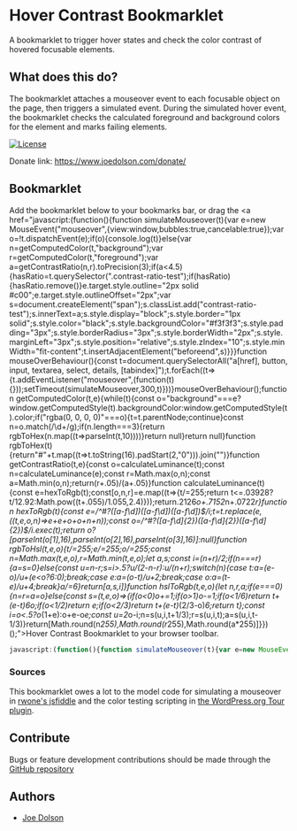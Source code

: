 # Hover Contrast Bookmarklet

A bookmarklet to trigger hover states and check the color contrast of hovered focusable elements.

## What does this do?

The bookmarklet attaches a mouseover event to each focusable object on the page, then triggers a simulated event. During the simulated hover event, the bookmarklet checks the calculated foreground and background colors for the element and marks failing elements.

[![License](https://img.shields.io/badge/license-GPL--2.0%2B-green.svg)](https://www.gnu.org/license/gpl-2.0.html)

Donate link: https://www.joedolson.com/donate/

## Bookmarklet

Add the bookmarklet below to your bookmarks bar, or drag the <a href="javascript:(function(){function simulateMouseover(t){var e=new MouseEvent("mouseover",{view:window,bubbles:true,cancelable:true});var o=!t.dispatchEvent(e);if(o){console.log(t)}else{var n=getComputedColor(t,"background");var r=getComputedColor(t,"foreground");var a=getContrastRatio(n,r).toPrecision(3);if(a<4.5){hasRatio=t.querySelector(".contrast-ratio-test");if(hasRatio){hasRatio.remove()}e.target.style.outline="2px solid #c00";e.target.style.outlineOffset="2px";var s=document.createElement("span");s.classList.add("contrast-ratio-test");s.innerText=a;s.style.display="block";s.style.border="1px solid";s.style.color="black";s.style.backgroundColor="#f3f3f3";s.style.padding="3px";s.style.borderRadius="3px";s.style.borderWidth="2px";s.style.marginLeft="3px";s.style.position="relative";s.style.zIndex="10";s.style.minWidth="fit-content";t.insertAdjacentElement("beforeend",s)}}}function mouseOverBehaviour(){const t=document.querySelectorAll("a[href], button, input, textarea, select, details, [tabindex]");t.forEach((t=>{t.addEventListener("mouseover",(function(t){}));setTimeout(simulateMouseover,300,t)}))}mouseOverBehaviour();function getComputedColor(t,e){while(t){const o="background"===e?window.getComputedStyle(t).backgroundColor:window.getComputedStyle(t).color;if("rgba(0, 0, 0, 0)"===o){t=t.parentNode;continue}const n=o.match(/\d+/g);if(n.length===3){return rgbToHex(n.map((t=>parseInt(t,10))))}return null}return null}function rgbToHex(t){return"#"+t.map((t=>t.toString(16).padStart(2,"0"))).join("")}function getContrastRatio(t,e){const o=calculateLuminance(t);const n=calculateLuminance(e);const r=Math.max(o,n);const a=Math.min(o,n);return(r+.05)/(a+.05)}function calculateLuminance(t){const e=hexToRgb(t);const[o,n,r]=e.map((t=>{t/=255;return t<=.03928?t/12.92:Math.pow((t+.055)/1.055,2.4)}));return.2126*o+.7152*n+.0722*r}function hexToRgb(t){const e=/^#?([a-f\d])([a-f\d])([a-f\d])$/i;t=t.replace(e,((t,e,o,n)=>e+e+o+o+n+n));const o=/^#?([a-f\d]{2})([a-f\d]{2})([a-f\d]{2})$/i.exec(t);return o?[parseInt(o[1],16),parseInt(o[2],16),parseInt(o[3],16)]:null}function rgbToHsl(t,e,o){t/=255;e/=255;o/=255;const n=Math.max(t,e,o),r=Math.min(t,e,o);let a,s;const i=(n+r)/2;if(n===r){a=s=0}else{const u=n-r;s=i>.5?u/(2-n-r):u/(n+r);switch(n){case t:a=(e-o)/u+(e<o?6:0);break;case e:a=(o-t)/u+2;break;case o:a=(t-e)/u+4;break}a/=6}return[a,s,i]}function hslToRgb(t,e,o){let n,r,a;if(e===0){n=r=a=o}else{const s=(t,e,o)=>{if(o<0)o+=1;if(o>1)o-=1;if(o<1/6)return t+(e-t)*6*o;if(o<1/2)return e;if(o<2/3)return t+(e-t)*(2/3-o)*6;return t};const i=o<.5?o*(1+e):o+e-o*e;const u=2*o-i;n=s(u,i,t+1/3);r=s(u,i,t);a=s(u,i,t-1/3)}return[Math.round(n*255),Math.round(r*255),Math.round(a*255)]}})();">Hover Contrast Bookmarklet</a> to your browser toolbar.

```javascript
javascript:(function(){function simulateMouseover(t){var e=new MouseEvent("mouseover",{view:window,bubbles:true,cancelable:true});var o=!t.dispatchEvent(e);if(o){console.log(t)}else{var n=getComputedColor(t,"background");var r=getComputedColor(t,"foreground");var a=getContrastRatio(n,r).toPrecision(3);if(a<4.5){hasRatio=t.querySelector(".contrast-ratio-test");if(hasRatio){hasRatio.remove()}e.target.style.outline="2px solid #c00";e.target.style.outlineOffset="2px";var s=document.createElement("span");s.classList.add("contrast-ratio-test");s.innerText=a;s.style.display="block";s.style.border="1px solid";s.style.color="black";s.style.backgroundColor="#f3f3f3";s.style.padding="3px";s.style.borderRadius="3px";s.style.borderWidth="2px";s.style.marginLeft="3px";s.style.position="relative";s.style.zIndex="10";s.style.minWidth="fit-content";t.insertAdjacentElement("beforeend",s)}}}function mouseOverBehaviour(){const t=document.querySelectorAll("a[href], button, input, textarea, select, details, [tabindex]");t.forEach((t=>{t.addEventListener("mouseover",(function(t){}));setTimeout(simulateMouseover,300,t)}))}mouseOverBehaviour();function getComputedColor(t,e){while(t){const o="background"===e?window.getComputedStyle(t).backgroundColor:window.getComputedStyle(t).color;if("rgba(0, 0, 0, 0)"===o){t=t.parentNode;continue}const n=o.match(/\d+/g);if(n.length===3){return rgbToHex(n.map((t=>parseInt(t,10))))}return null}return null}function rgbToHex(t){return"#"+t.map((t=>t.toString(16).padStart(2,"0"))).join("")}function getContrastRatio(t,e){const o=calculateLuminance(t);const n=calculateLuminance(e);const r=Math.max(o,n);const a=Math.min(o,n);return(r+.05)/(a+.05)}function calculateLuminance(t){const e=hexToRgb(t);const[o,n,r]=e.map((t=>{t/=255;return t<=.03928?t/12.92:Math.pow((t+.055)/1.055,2.4)}));return.2126*o+.7152*n+.0722*r}function hexToRgb(t){const e=/^#?([a-f\d])([a-f\d])([a-f\d])$/i;t=t.replace(e,((t,e,o,n)=>e+e+o+o+n+n));const o=/^#?([a-f\d]{2})([a-f\d]{2})([a-f\d]{2})$/i.exec(t);return o?[parseInt(o[1],16),parseInt(o[2],16),parseInt(o[3],16)]:null}function rgbToHsl(t,e,o){t/=255;e/=255;o/=255;const n=Math.max(t,e,o),r=Math.min(t,e,o);let a,s;const i=(n+r)/2;if(n===r){a=s=0}else{const u=n-r;s=i>.5?u/(2-n-r):u/(n+r);switch(n){case t:a=(e-o)/u+(e<o?6:0);break;case e:a=(o-t)/u+2;break;case o:a=(t-e)/u+4;break}a/=6}return[a,s,i]}function hslToRgb(t,e,o){let n,r,a;if(e===0){n=r=a=o}else{const s=(t,e,o)=>{if(o<0)o+=1;if(o>1)o-=1;if(o<1/6)return t+(e-t)*6*o;if(o<1/2)return e;if(o<2/3)return t+(e-t)*(2/3-o)*6;return t};const i=o<.5?o*(1+e):o+e-o*e;const u=2*o-i;n=s(u,i,t+1/3);r=s(u,i,t);a=s(u,i,t-1/3)}return[Math.round(n*255),Math.round(r*255),Math.round(a*255)]}})();
```

### Sources

This bookmarklet owes a lot to the model code for simulating a mouseover in [rwone's jsfiddle](https://jsfiddle.net/rwone/n5bredu2/) and the color testing scripting in [the WordPress.org Tour plugin](https://github.com/Automattic/tour/blob/trunk/assets/js/tour.js#L157). 

## Contribute

Bugs or feature development contributions should be made through the [GitHub repository](https://github.com/joedolson/Hover-Contrast-Bookmarklet/issues)

## Authors

* [Joe Dolson](https://www.joedolson.com)